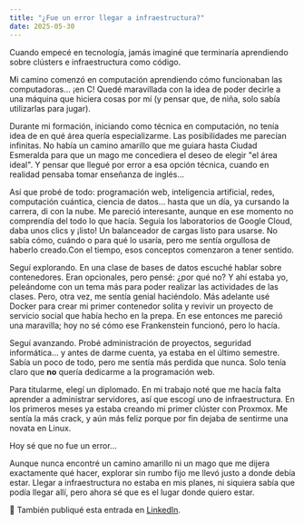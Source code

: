 ```yaml
---
title: "¿Fue un error llegar a infraestructura?"
date: 2025-05-30
---
```


Cuando empecé en tecnología, jamás imaginé que terminaría aprendiendo sobre clústers e infraestructura como código.

Mi camino comenzó en computación aprendiendo cómo funcionaban las computadoras... ¡en C! Quedé maravillada con la idea de poder decirle a una máquina que hiciera cosas por mí (y pensar que, de niña, solo sabía utilizarlas para jugar). 

Durante mi formación, iniciando como técnica en computación, no tenía idea de en qué área quería especializarme. Las posibilidades me parecían infinitas. No había un camino amarillo que me guiara hasta Ciudad Esmeralda para que un mago me concediera el deseo de elegir "el área ideal". Y pensar que llegué por error a esa opción técnica, cuando en realidad pensaba tomar enseñanza de inglés...

Así que probé de todo: programación web, inteligencia artificial, redes, computación cuántica, ciencia de datos... hasta que un día, ya cursando la carrera, di con la nube. Me pareció interesante, aunque en ese momento no comprendía del todo lo que hacía. Seguía los laboratorios de Google Cloud, daba unos clics y ¡listo! Un balanceador de cargas listo para usarse. No sabía cómo, cuándo o para qué lo usaría, pero me sentía orgullosa de haberlo creado.Con el tiempo, esos conceptos comenzaron a tener sentido. 

Seguí explorando. En una clase de bases de datos escuché hablar sobre contenedores. Eran opcionales, pero pensé: ¿por qué no? Y ahí estaba yo, peleándome con un tema más para poder realizar las actividades de las clases. Pero, otra vez, me sentía genial haciéndolo. Más adelante usé Docker para crear mi primer contenedor solita y revivir un proyecto de servicio social que había hecho en la prepa. En ese entonces me pareció una maravilla; hoy no sé cómo ese Frankenstein funcionó, pero lo hacía.

Seguí avanzando. Probé administración de proyectos, seguridad informática... y antes de darme cuenta, ya estaba en el último semestre. Sabía un poco de todo, pero me sentía más perdida que nunca. Solo tenía claro que **no** quería dedicarme a la programación web.

Para titularme, elegí un diplomado. En mi trabajo noté que me hacía falta aprender a administrar servidores, así que escogí uno de infraestructura. En los primeros meses ya estaba creando mi primer clúster con Proxmox. Me sentía la más crack, y aún más feliz porque por fin dejaba de sentirme una novata en Linux.

Hoy sé que no fue un error…

Aunque nunca encontré un camino amarillo ni un mago que me dijera exactamente qué hacer, explorar sin rumbo fijo me llevó justo a donde debía estar. Llegar a infraestructura no estaba en mis planes, ni siquiera sabía que podía llegar allí, pero ahora sé que es el lugar donde quiero estar.

📌 También publiqué esta entrada en [LinkedIn](https://www.linkedin.com/in/mariaemiliaramirezgomez).